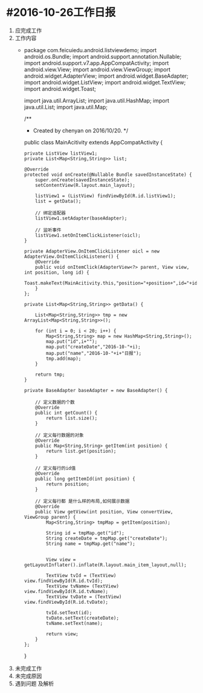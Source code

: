 #2016-10-26工作日报
===================

1. 应完成工作
2. 工作内容
      * package com.feicuiedu.android.listviewdemo;
        import android.os.Bundle;
        import android.support.annotation.Nullable;
        import android.support.v7.app.AppCompatActivity;
        import android.view.View;
        import android.view.ViewGroup;
        import android.widget.AdapterView;
        import android.widget.BaseAdapter;
        import android.widget.ListView;
        import android.widget.TextView;
        import android.widget.Toast;
        
        import java.util.ArrayList;
        import java.util.HashMap;
        import java.util.List;
        import java.util.Map;
        
        /**
         * Created by chenyan on 2016/10/20.
         */
        
        public class MainAcitivity extends AppCompatActivity {
        
            private ListView listView1;
            private List<Map<String,String>> list;
        
            @Override
            protected void onCreate(@Nullable Bundle savedInstanceState) {
                super.onCreate(savedInstanceState);
                setContentView(R.layout.main_layout);
        
                listView1 = (ListView) findViewById(R.id.listView1);
                list = getData();
        
                // 绑定适配器
                listView1.setAdapter(baseAdapter);
        
                // 监听事件
                listView1.setOnItemClickListener(oicl);
            }
        
            private AdapterView.OnItemClickListener oicl = new AdapterView.OnItemClickListener() {
                @Override
                public void onItemClick(AdapterView<?> parent, View view, int position, long id) {
                    Toast.makeText(MainAcitivity.this,"position="+position+",id="+id,Toast.LENGTH_LONG).show();
                }
            };
        
            private List<Map<String,String>> getData() {
        
                List<Map<String,String>> tmp = new ArrayList<Map<String,String>>();
        
                for (int i = 0; i < 20; i++) {
                    Map<String,String> map = new HashMap<String,String>();
                    map.put("id",i+"");
                    map.put("createDate","2016-10-"+i);
                    map.put("name","2016-10-"+i+"日报");
                    tmp.add(map);
                }
        
                return tmp;
            }
        
            private BaseAdapter baseAdapter = new BaseAdapter() {
        
                // 定义数据的个数
                @Override
                public int getCount() {
                    return list.size();
                }
        
                // 定义每行数据的对象
                @Override
                public Map<String,String> getItem(int position) {
                    return list.get(position);
                }
        
                // 定义每行的id值
                @Override
                public long getItemId(int position) {
                    return position;
                }
        
                // 定义每行都 是什么样的布局,如何展示数据
                @Override
                public View getView(int position, View convertView, ViewGroup parent) {
                    Map<String,String> tmpMap = getItem(position);
        
                    String id = tmpMap.get("id");
                    String createDate = tmpMap.get("createDate");
                    String name = tmpMap.get("name");
        
        
                    View view = getLayoutInflater().inflate(R.layout.main_item_layout,null);
        
                    TextView tvId = (TextView) view.findViewById(R.id.tvId);
                    TextView tvName= (TextView) view.findViewById(R.id.tvName);
                    TextView tvDate = (TextView) view.findViewById(R.id.tvDate);
        
                    tvId.setText(id);
                    tvDate.setText(createDate);
                    tvName.setText(name);
        
                    return view;
                }
            };
        
        
        }
3. 未完成工作
4. 未完成原因
5. 遇到问题 及解析

